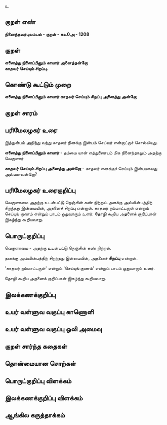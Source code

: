 உ

## குறள் எண் 

**நினைந்தவர்புலம்பல் - குறள் - கஉ0அ - 1208**

## குறள் 

**எனைத்து நினைப்பினும் காயார் அனைத்தன்றோ  
காதலர் செய்யும் சிறப்பு.**

## கொண்டு கூட்டும் முறை

**எனைத்து நினைப்பினும் காயார் காதலர் செய்யும் சிறப்பு அனைத்து அன்றோ**

## குறள் சாரம் 


## பரிமேலழகர் உரை

இத்துன்பம் அறிந்து வந்து காதலர் நினக்கு இன்பம் செய்வர் என்றாட்குச் சொல்லியது. 

**எனைத்து நினைப்பினும் காயார்** - தம்மை யான் எத்துணையும் மிக நினைந்தாலும் அதற்கு வெகுளார் 

**காதலர் செய்யும் சிறப்பு அனைத்து அன்றோ** - காதலர் எனக்குச் செய்யும் இன்பமாவது அவ்வளவன்றோ?

## பரிமேலழகர் உரைகுறிப்பு   

வெகுளாமை அதற்கு உடன்பட்டு நெஞ்சின் கண் நிற்றல். தனக்கு அவ்வின்பத்திற் சிறந்தது இன்மையின், அதனைச் சிறப்பு என்றாள். காதலர் நம்மாட்டருள் என்றும் செய்யுங் குணம் என்றும் பாடம் ஓதுவாரும் உளர். தோழி கூறிய அதனைக் குறிப்பான் இகழ்ந்து கூறியவாறு.

## பொருட்குறிப்பு 

வெகுளாமை - அதற்கு உடன்பட்டு நெஞ்சின் கண் நிற்றல். 

தனக்கு அவ்வின்பத்திற் சிறந்தது இன்மையின், அதனைச் **சிறப்பு** என்றாள். 

'காதலர் நம்மாட்டருள்' என்றும் 'செய்யுங் குணம்' என்றும் பாடம் ஓதுவாரும் உளர். 

தோழி கூறிய அதனைக் குறிப்பான் இகழ்ந்து கூறியவாறு.

## இலக்கணக்குறிப்பு  


## உயர் வள்ளுவ வகுப்பு காணொளி


## உயர் வள்ளுவ வகுப்பு ஒலி அமைவு 

 
## குறள் சார்ந்த கதைகள் 


## தொன்மையான சொற்கள்


## பொருட்குறிப்பு விளக்கம்


## இலக்கணக்குறிப்பு விளக்கம்


## ஆங்கில கருத்தாக்கம் 


